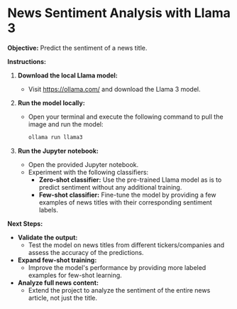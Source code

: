 # News Sentiment Analysis with Llama 3

**Objective:** Predict the sentiment of a news title.

**Instructions:**

1. **Download the local Llama model:**
   - Visit https://ollama.com/ and download the Llama 3 model.

2. **Run the model locally:**
   - Open your terminal and execute the following command to pull the image and run the model:
     ```bash
     ollama run llama3 
     ```

3. **Run the Jupyter notebook:**
   - Open the provided Jupyter notebook.
   - Experiment with the following classifiers:
     - **Zero-shot classifier:** Use the pre-trained Llama model as is to predict sentiment without any additional training.
     - **Few-shot classifier:** Fine-tune the model by providing a few examples of news titles with their corresponding sentiment labels.

**Next Steps:**

- **Validate the output:**
   - Test the model on news titles from different tickers/companies and assess the accuracy of the predictions.
- **Expand few-shot training:**
   - Improve the model's performance by providing more labeled examples for few-shot learning.
- **Analyze full news content:**
   - Extend the project to analyze the sentiment of the entire news article, not just the title.
